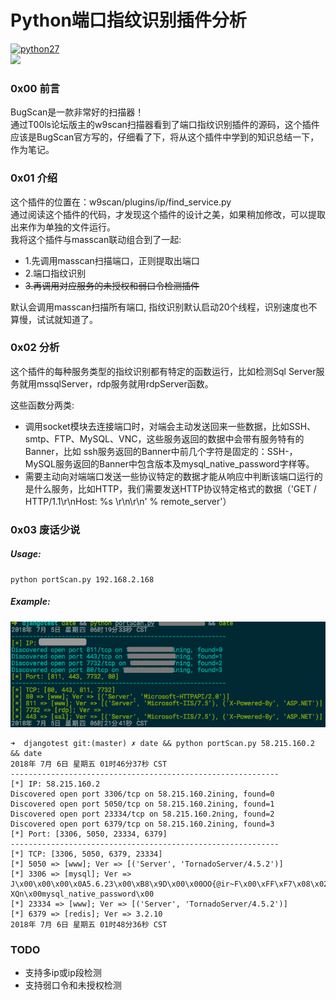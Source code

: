 # Python端口指纹识别插件分析   
[![python27](https://img.shields.io/badge/python-2.7.10-brightgreen.svg?style=plastic)](https://www.python.org/)   
![](https://b-ssl.duitang.com/uploads/item/201607/27/20160727140514_BS4eV.thumb.700_0.jpeg)

### 0x00 前言
BugScan是一款非常好的扫描器！     
通过T00ls论坛版主的w9scan扫描器看到了端口指纹识别插件的源码，这个插件应该是BugScan官方写的，仔细看了下，将从这个插件中学到的知识总结一下，作为笔记。   


### 0x01 介绍
这个插件的位置在：w9scan/plugins/ip/find_service.py   
通过阅读这个插件的代码，才发现这个插件的设计之美，如果稍加修改，可以提取出来作为单独的文件运行。    
我将这个插件与masscan联动组合到了一起:   

* 1.先调用masscan扫描端口，正则提取出端口   
* 2.端口指纹识别   
* ~~3.再调用对应服务的未授权和弱口令检测插件~~   

默认会调用masscan扫描所有端口, 指纹识别默认启动20个线程，识别速度也不算慢，试试就知道了。    


### 0x02 分析
这个插件的每种服务类型的指纹识别都有特定的函数运行，比如检测Sql Server服务就用mssqlServer，rdp服务就用rdpServer函数。   

这些函数分两类:   
* 调用socket模块去连接端口时，对端会主动发送回来一些数据，比如SSH、smtp、FTP、MySQL、VNC，这些服务返回的数据中会带有服务特有的Banner，比如 ssh服务返回的Banner中前几个字符是固定的：SSH-，MySQL服务返回的Banner中包含版本及mysql_native_password字样等。    
* 需要主动向对端端口发送一些协议特定的数据才能从响应中判断该端口运行的是什么服务，比如HTTP，我们需要发送HTTP协议特定格式的数据（'GET / HTTP/1.1\r\nHost: %s \r\n\r\n' % remote_server'）     


### 0x03 废话少说   
##### Usage:   
```
python portScan.py 192.168.2.168
```
##### Example:   
![example](example.png)   
```
➜  djangotest git:(master) ✗ date && python portScan.py 58.215.160.2 && date
2018年 7月 6日 星期五 01时46分37秒 CST
------------------------------------------------------------
[*] IP: 58.215.160.2
Discovered open port 3306/tcp on 58.215.160.2ining, found=0
Discovered open port 5050/tcp on 58.215.160.2ining, found=1
Discovered open port 23334/tcp on 58.215.160.2ning, found=2
Discovered open port 6379/tcp on 58.215.160.2ining, found=3
[*] Port: [3306, 5050, 23334, 6379]
------------------------------------------------------------
[*] TCP: [3306, 5050, 6379, 23334]
[*] 5050 => [www]; Ver => [('Server', 'TornadoServer/4.5.2')]
[*] 3306 => [mysql]; Ver => J\x00\x00\x00\x0A5.6.23\x00\xB8\x9D\x00\x00OO{@ir~F\x00\xFF\xF7\x08\x02\x00\x7F\x80\x15\x00\x00\x00\x00\x00\x00\x00\x00\x00\x00~iu/*$uC-XQn\x00mysql_native_password\x00
[*] 23334 => [www]; Ver => [('Server', 'TornadoServer/4.5.2')]
[*] 6379 => [redis]; Ver => 3.2.10
2018年 7月 6日 星期五 01时48分36秒 CST
```

### TODO
* 支持多ip或ip段检测
* 支持弱口令和未授权检测